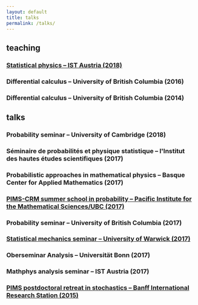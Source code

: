 ```yaml
---
layout: default
title: talks
permalink: /talks/
---
```


## teaching

### [Statistical physics – IST Austria (2018)](/assets/statistical-physics.pdf)

### Differential calculus – University of British Columbia (2016)

### Differential calculus – University of British Columbia (2014)

## talks

### Probability seminar – University of Cambridge (2018)

### Séminaire de probabilités et physique statistique – l'Institut des hautes études scientifiques (2017)

### Probabilistic approaches in mathematical physics – Basque Center for Applied Mathematics (2017)

### [PIMS-CRM summer school in probability – Pacific Institute for the Mathematical Sciences/UBC (2017)](/assets/2017-pims-crm.pdf)

### Probability seminar – University of British Columbia (2017)

### [Statistical mechanics seminar – University of Warwick (2017)](/assets/2017-warwick.pdf)

### Oberseminar Analysis – Universität Bonn (2017)

### Mathphys analysis seminar – IST Austria (2017)

### [PIMS postdoctoral retreat in stochastics – Banff International Research Station (2015)](/assets/2015-birs.pdf)